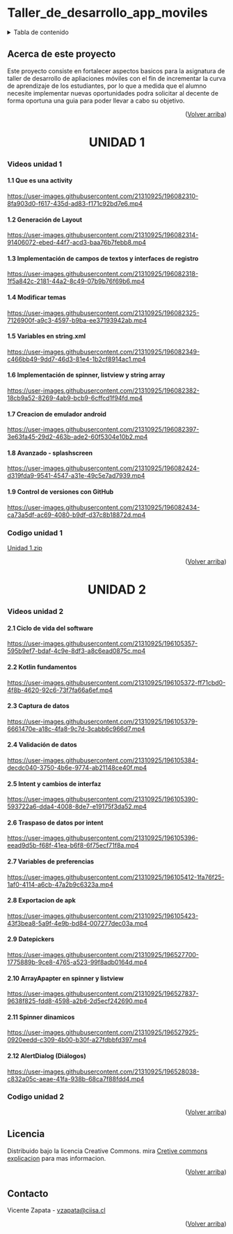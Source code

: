 # Taller_de_desarrollo_app_moviles
<!-- Improved compatibility of back to top link: See: https://github.com/othneildrew/Best-README-Template/pull/73 -->
<a name="readme-top"></a>

<!-- TABLE OF CONTENTS -->
<details>
  <summary>Tabla de contenido</summary>
  <ol>
    <li>
      <a href="#acerca-de-este-proyecto">Acerca de este proyecto</a>
    </li>
    <li>
      <a href="#unidad-1">Unidad 1</a>
      <ul>
        <li><a href="#videos-unidad-1">Videos unidad 1</a>
          <ul>
           <li><a href="#1.1">1.1	Que es una activity</a></li>
           <li><a href="#1.2">1.2	Generación de Layout</a></li>
           <li><a href="#1.3">1.3	Implementación de campos de textos y interfaces de registro</a></li>
           <li><a href="#1.4">1.4	Modificar temas</a></li>
           <li><a href="#1.5">1.5	Variables en string.xml</a></li>
           <li><a href="#1.6">1.6	Implementación de spinner, listview y string array</a></li>
           <li><a href="#1.7">1.7	Creacion de emulador android</a></li>
           <li><a href="#1.8">1.8	Avanzado - splashscreen</a></li>
           <li><a href="#1.9">1.9	Control de versiones con GitHub</a></li>
          </ul>
        </li>
        <li><a href="#codigo-unidad-1">Codigo unidad 1</a></li>
      </ul>
    </li>
    <li>
      <a href="#unidad-2">Unidad 2</a>
      <ul>
        <li><a href="#videos-unidad-2">Videos unidad 2</a>
          <ul>
           <li><a href="#2.1">2.1	Ciclo de vida del software</a></li>
           <li><a href="#2.2">2.2	Kotlin fundamentos</a></li>
           <li><a href="#2.3">2.3	Captura de datos</a></li>
           <li><a href="#2.4">2.4	Validación de datos </a></li>
           <li><a href="#2.5">2.5	Intent y cambios de interfaz</a></li>
           <li><a href="#2.6">2.6	Traspaso de datos por intent</a></li>
           <li><a href="#2.7">2.7	Variables de preferencias</a></li>
           <li><a href="#2.8">2.8	Exportacion de apk</a></li>
           <li><a href="#2.9">2.9	Datepickers</a></li>
           <li><a href="#2.10">2.10	ArrayApapter en spinner y listview</a></li>
           <li><a href="#2.11">2.11	Spinner dinamicos</a></li>
           <li><a href="#2.12">2.12	AlertDialog (Diálogos)</a></li>
          </ul>
        </li>
        <li><a href="#codigo-unidad-2">Codigo unidad 2</a></li>
      </ul>
    </li>
    <li><a href="#licencia">Licencia</a></li>
    <li><a href="#contacto">Contacto</a></li>
  </ol>
</details>



<!-- ABOUT THE PROJECT -->
## Acerca de este proyecto
 Este proyecto consiste en fortalecer aspectos basicos para la asignatura de taller de desarrollo de apliaciones móviles con el fin de incrementar la curva de aprendizaje de los estudiantes, por lo que a medida que el alumno necesite implementar nuevas oportunidades podra solicitar al decente de forma oportuna una guia para poder llevar a cabo su objetivo.

<p align="right">(<a href="#readme-top">Volver arriba</a>)</p>



## <h1 align="center">UNIDAD 1</h1>


### <h3>Videos unidad 1</h3>

#### <h4 id="1.1">1.1 Que es una activity</h4>
https://user-images.githubusercontent.com/21310925/196082310-8fa903d0-f617-435d-ad83-f171c92bd7e6.mp4
#### <h4 id="1.2">1.2 Generación de Layout</h4>
https://user-images.githubusercontent.com/21310925/196082314-91406072-ebed-44f7-acd3-baa76b7febb8.mp4
#### <h4 id="1.3">1.3 Implementación de campos de textos y interfaces de registro</h4>
https://user-images.githubusercontent.com/21310925/196082318-1f5a842c-2181-44a2-8c49-07b9b76f69b6.mp4
#### <h4 id="1.4">1.4 Modificar temas</h4>
https://user-images.githubusercontent.com/21310925/196082325-7126900f-a9c3-4597-b9ba-ee37193942ab.mp4
#### <h4 id="1.5">1.5 Variables en string.xml</h4>
https://user-images.githubusercontent.com/21310925/196082349-c466bb49-9dd7-46d3-81e4-1b2cf8914ac1.mp4
#### <h4 id="1.6">1.6 Implementación de spinner, listview y string array</h4>
https://user-images.githubusercontent.com/21310925/196082382-18cb9a52-8269-4ab9-bcb9-6cffcd1f94fd.mp4
#### <h4 id="1.7">1.7 Creacion de emulador android</h4>
https://user-images.githubusercontent.com/21310925/196082397-3e63fa45-29d2-463b-ade2-60f5304e10b2.mp4
#### <h4 id="1.8">1.8 Avanzado - splashscreen</h4>
https://user-images.githubusercontent.com/21310925/196082424-d319fda9-9541-4547-a31e-49c5e7ad7939.mp4
#### <h4 id="1.9">1.9 Control de versiones con GitHub</h4>
https://user-images.githubusercontent.com/21310925/196082434-ca73a5df-ac69-4080-b9df-d37c8b18872d.mp4


### <h3>Codigo unidad 1</h3>

[Unidad 1.zip](https://github.com/Vicentezapata/Taller_de_desarrollo_app_moviles/files/9796579/Unidad.1.zip)

<p align="right">(<a href="#readme-top">Volver arriba</a>)</p>

## <h1 align="center">UNIDAD 2</h1>


### <h3>Videos unidad 2</h3>
#### <h4 id="2.1">2.1	Ciclo de vida del software</h4>
https://user-images.githubusercontent.com/21310925/196105357-595b9ef7-bdaf-4c9e-8df3-a8c6ead0875c.mp4
#### <h4 id="2.2">2.2	Kotlin fundamentos</h4>
https://user-images.githubusercontent.com/21310925/196105372-ff71cbd0-4f8b-4620-92c6-73f7fa66a6ef.mp4
#### <h4 id="2.3">2.3	Captura de datos</h4>
https://user-images.githubusercontent.com/21310925/196105379-6661470e-a18c-4fa8-9c7d-3cabb6c966d7.mp4
#### <h4 id="2.4">2.4	Validación de datos </h4>
https://user-images.githubusercontent.com/21310925/196105384-decdc040-3750-4b6e-9774-ab21148ce40f.mp4
#### <h4 id="2.5">2.5	Intent y cambios de interfaz</h4>
https://user-images.githubusercontent.com/21310925/196105390-593722a6-dda4-4008-8de7-e19175f3da52.mp4
#### <h4 id="2.6">2.6	Traspaso de datos por intent</h4>
https://user-images.githubusercontent.com/21310925/196105396-eead9d5b-f68f-41ea-b6f8-6f75ecf71f8a.mp4
#### <h4 id="2.7">2.7	Variables de preferencias</h4>
https://user-images.githubusercontent.com/21310925/196105412-1fa76f25-1af0-4114-a6cb-47a2b9c6323a.mp4
#### <h4 id="2.8">2.8	Exportacion de apk</h4>
https://user-images.githubusercontent.com/21310925/196105423-43f3bea8-5a9f-4e9b-bd84-007277dec03a.mp4
#### <h4 id="2.9">2.9	Datepickers</h4>
https://user-images.githubusercontent.com/21310925/196527700-1775889b-9ce8-4765-a523-99f8adb0164d.mp4
#### <h4 id="2.10">2.10	ArrayApapter en spinner y listview</h4>
https://user-images.githubusercontent.com/21310925/196527837-9638f825-fdd8-4598-a2b6-2d5ecf242690.mp4
#### <h4 id="2.11">2.11	Spinner dinamicos</h4>
https://user-images.githubusercontent.com/21310925/196527925-0920eedd-c309-4b00-b30f-a27fdbbfd397.mp4
#### <h4 id="2.12">2.12	AlertDialog (Diálogos)</h4>
https://user-images.githubusercontent.com/21310925/196528038-c832a05c-aeae-41fa-938b-68ca7f88fdd4.mp4



### <h3>Codigo unidad 2</h3>



<p align="right">(<a href="#readme-top">Volver arriba</a>)</p>

<!-- LICENSE -->
## Licencia

Distribuido bajo la licencia Creative Commons. mira [Cretive commons explicacion](https://creativecommons.org/licenses/) para mas informacion.

<p align="right">(<a href="#readme-top">Volver arriba</a>)</p>



<!-- CONTACT -->
## Contacto

Vicente Zapata - vzapata@ciisa.cl

<p align="right">(<a href="#readme-top">Volver arriba</a>)</p>

